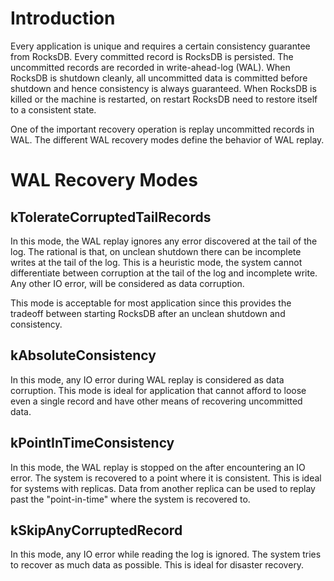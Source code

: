 # Introduction

Every application is unique and requires a certain consistency guarantee from RocksDB. Every committed record is RocksDB is persisted. The uncommitted records are recorded in write-ahead-log (WAL). When RocksDB is shutdown cleanly, all uncommitted data is committed before shutdown and hence consistency is always guaranteed. When RocksDB is killed or the machine is restarted, on restart RocksDB need to restore itself to a consistent state.

One of the important recovery operation is replay uncommitted records in WAL. The different WAL recovery modes define the behavior of WAL replay. 

# WAL Recovery Modes

## kTolerateCorruptedTailRecords

In this mode, the WAL replay ignores any error discovered at the tail of the log. The rational is that, on unclean shutdown there can be incomplete writes at the tail of the log. This is a heuristic mode, the system cannot differentiate between corruption at the tail of the log and incomplete write. Any other IO error, will be considered as data corruption.

This mode is acceptable for most application since this provides the tradeoff between starting RocksDB after an unclean shutdown and consistency.

## kAbsoluteConsistency

In this mode, any IO error during WAL replay is considered as data corruption. This mode is ideal for application that cannot afford to loose even a single record and have other means of recovering uncommitted data. 

## kPointInTimeConsistency

In this mode, the WAL replay is stopped on the after encountering an IO error. The system is recovered to a point where it is consistent. This is ideal for systems with replicas. Data from another replica can be used to replay past the "point-in-time" where the system is recovered to.

## kSkipAnyCorruptedRecord

In this mode, any IO error while reading the log is ignored. The system tries to recover as much data as possible. This is ideal for disaster recovery.